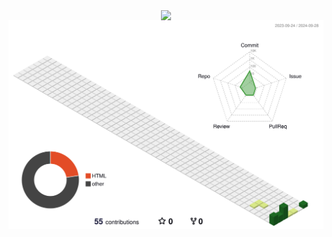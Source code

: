 <!-- https://github.com/kyechan99/capsule-render -->
<p align="center">
  <img alt="" src="https://capsule-render.vercel.app/api?type=waving&color=timeGradient&height=300&&section=header&text=HI%20THERE&fontSize=90&fontAlign=50&fontAlignY=30&desc=I%20am%20Quanht&descAlign=50&descSize=30&descAlignY=60&animation=twinkling">
</p>

<!-- 打字机 -->
<!-- https://github.com/DenverCoder1/readme-typing-svg -->
<p align="center">
  <img alt="" src="https://readme-typing-svg.demolab.com?font=Orbitron&size=25&pause=1000&center=true&vCenter=true&random=false&width=600&lines=Welcome+to+my+GitHub+profile+page">
</p>

<p align="center">
<!-- GitHub 数据概览 -->
<!-- https://github.com/anuraghazra/github-readme-stats -->
<img alt="" align="center" width="400" src="https://github-readme-stats.vercel.app/api?username=quan-ht&theme=transparent&show_icons=true&hide_border=true&show=reviews&hide_title=true&hide=contribs&number_format=long" />
<!-- https://github.com/DenverCoder1/github-readme-streak-stats -->
<img alt="" align="center" width="400" src="https://streak-stats.demolab.com?user=quan-ht&theme=transparent&hide_border=true" />
<br/>

<!-- 贡献图 -->
<!-- https://github.com/Ashutosh00710/github-readme-activity-graph -->
<img alt="" width="800" src="https://github-readme-activity-graph.vercel.app/graph?username=quan-ht&theme=github-compact&hide_border=true&area=true&custom_title=Contribution%20Graph" />
<br/>

<!-- https://github.com/anuraghazra/github-readme-stats -->
<!-- <img align="center" src="https://github-readme-stats.vercel.app/api/wakatime?username=quan-ht&theme=transparent&hide_border=true&layout=compact&langs_count=22&range=all_time" /> -->
<!-- https://github.com/anuraghazra/github-readme-stats -->
<img align="center" src="https://github-readme-stats.vercel.app/api/top-langs/?username=quan-ht&theme=transparent&hide_border=true&layout=donut-vertical&langs_count=6" />
<br/>

<img alt="" width="800" src="./profile-3d-contrib/profile-green-animate.svg" />
<br/>

<!-- https://github.com/badges/shields -->
<p align="center">
<!-- https://github.com/antonkomarev/github-profile-views-counter -->
<img alt="" src="https://komarev.com/ghpvc/?username=quan-ht" />
</p>

<!-- https://github.com/kyechan99/capsule-render -->
<p align="center">
<img alt="" src="https://capsule-render.vercel.app/api?type=waving&color=timeGradient&height=300&&section=footer&text=THE%20END&fontSize=90&fontAlign=50&fontAlignY=70&desc=Hope%20your%20program%20is%20bug-free&descAlign=50&descSize=30&descAlignY=40&animation=twinkling" />
</p>
